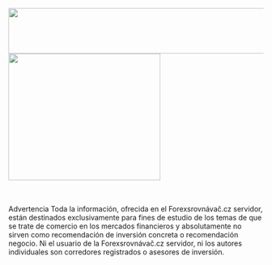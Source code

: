 <br>

<div class="row">
<div class="col-md-8 hidden-sm hidden-xs">
<a href="https://www.plus500.com/es/Trading/CryptoCurrencies.aspx?id=66349&pl=2"  target="_blank">
 <img src="http://cdn.plus500.com/Media/Banners/970x90/28718.gif?set=Cryptocurrencies_CySec" width="1125" height="90"/>
</a>
</div>
<div class="col-sm-6 col-xs-12 hidden-md hidden-lg">
<a href="https://www.plus500.com/es/Trading/CryptoCurrencies.aspx?id=66349&pl=2"  target="_blank">
 <img src="http://cdn.plus500.com/Media/Banners/300x250/28708.gif?set=Cryptocurrencies_CySec" width="300" height="250"/>
</a>
</div>
</div>


<br>
<br>

<span class="badge">Advertencia</span> Toda la información, ofrecida en el Forexsrovnávač.cz servidor, están destinados exclusivamente para fines de estudio de los temas de que se trate de comercio en los mercados financieros y absolutamente no sirven como recomendación de inversión concreta o recomendación negocio. Ni el usuario de la Forexsrovnávač.cz servidor, ni los autores individuales son corredores registrados o asesores de inversión.